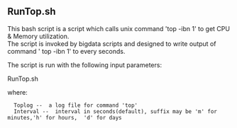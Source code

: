 RunTop.sh
---------

This bash script  is  a script which calls unix command 'top -ibn 1' to get CPU & Memory utilization.   
The script is invoked by bigdata scripts and designed to write output of command ' top -ibn 1' to <logfile> every <interval> seconds.

The script is run with the following input parameters:

RunTop.sh <Toplog> <Interval>

where:

      Toplog --  a log file for command 'top'
      Interval --  interval in seconds(default), suffix may be 'm' for minutes,'h' for hours,  'd' for days

